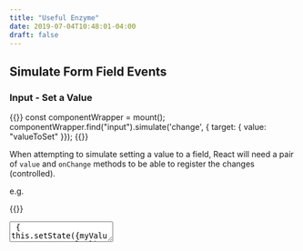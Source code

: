 ```yaml
---
title: "Useful Enzyme"
date: 2019-07-04T10:48:01-04:00
draft: false
---
```


## Simulate Form Field Events

### Input - Set a Value

{{<highlight javascript>}}
const componentWrapper = mount(<MyComponent />);
componentWrapper.find("input").simulate('change', { target: { value: "valueToSet" }});
{{</highlight>}}

When attempting to simulate setting a value to a field, React will need a pair of `value` and `onChange` methods to be able to register the changes (controlled).

e.g.

{{<highlight html>}}
<textarea value={this.state.myValue} onChange={(e) => { this.setState({myValue: e.target.value}); }} />
{{</highlight>}}


